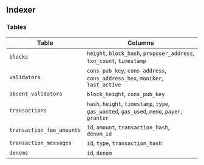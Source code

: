 ## Indexer

### Tables

| Table                     | Columns                                                                                     |
| ------------------------- | ------------------------------------------------------------------------------------------- |
| `blocks`                  | `height`, `block_hash`, `proposer_address`, `txn_count`, `timestamp`                        |
| `validators`              | `cons_pub_key`, `cons_address`, `cons_address_hex`, `moniker`, `last_active`                |
| `absent_validators`       | `block_height`, `cons_pub_key`                                                              |
| `transactions`            | `hash`, `height`, `timestamp`, `type`, `gas_wanted`, `gas_used`, `memo`, `payer`, `granter` |
| `transaction_fee_amounts` | `id`, `amount`, `transaction_hash`, `denom_id`                                              |
| `transaction_messages`    | `id`, `type`, `transaction_hash`                                                            |
| `denoms`                  | `id`, `denom`                                                                               |
